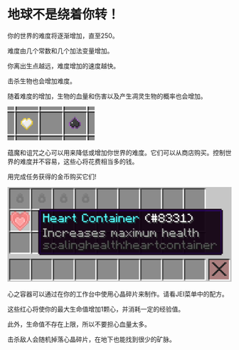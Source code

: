 # 地球不是绕着你转！

你的世界的难度将逐渐增加，直至250。

难度由几个常数和几个加法变量增加。

你离出生点越远，难度增加的速度越快。

击杀生物也会增加难度。

随着难度的增加，生物的血量和伤害以及产生凋灵生物的概率也会增加。

![蕴魔之心和诅咒之心](hearts.png)

蕴魔和诅咒之心可以用来降低或增加你世界的难度。它们可以从商店购买。控制世界的难度并不容易，这些心将花费相当多的钱。

用完成任务获得的金币购买它们!

![心之容器](heartcontainer.png)

心之容器可以通过在你的工作台中使用心晶碎片来制作。请看JEI菜单中的配方。

这些红心将使你的最大生命值增加1颗心，并消耗一定的经验值。

此外，生命值不存在上限，所以不要担心血量太多。

击杀敌人会随机掉落心晶碎片，在地下也能找到很少的矿脉。




